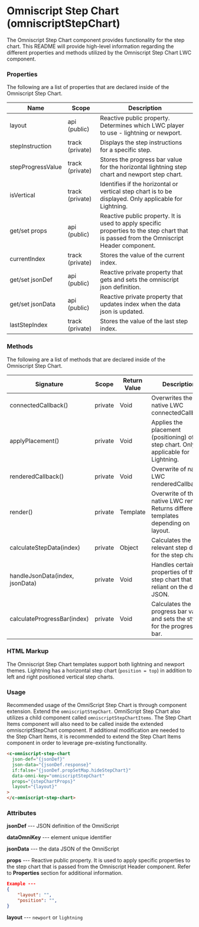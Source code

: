 # Omniscript Step Chart (omniscriptStepChart)

The Omniscript Step Chart component provides functionality for the step chart. This README will provide high-level information regarding the different properties and methods utilized by the Omniscript Step Chart LWC component.

### Properties

The following are a list of properties that are declared inside of the Omniscript Step Chart.

| Name              | Scope           | Description                                                                                                                              |
| ----------------- | --------------- | ---------------------------------------------------------------------------------------------------------------------------------------- |
| layout            | api (public)    | Reactive public property. Determines which LWC player to use - lightning or newport.                                                     |
| stepInstruction   | track (private) | Displays the step instructions for a specific step.                                                                                      |
| stepProgressValue | track (private) | Stores the progress bar value for the horizontal lightning step chart and newport step chart.                                            |
| isVertical        | track (private) | Identifies if the horizontal or vertical step chart is to be displayed. Only applicable for Lightning.                                   |
| get/set props     | api (public)    | Reactive public property. It is used to apply specific properties to the step chart that is passed from the Omniscript Header component. |
| currentIndex      | track (private) | Stores the value of the current index.                                                                                                   |
| get/set jsonDef   | api (public)    | Reactive private property that gets and sets the omniscript json definition.                                                             |
| get/set jsonData  | api (public)    | Reactive private property that updates index when the data json is updated.                                                              |
| lastStepIndex     | track (private) | Stores the value of the last step index.                                                                                                 |

### Methods

The following are a list of methods that are declared inside of the Omniscript Step Chart.

| Signature                       | Scope   | Return Value | Description                                                                           |
| ------------------------------- | ------- | ------------ | ------------------------------------------------------------------------------------- |
| connectedCallback()             | private | Void         | Overwrites the native LWC connectedCallback.                                          |
| applyPlacement()                | private | Void         | Applies the placement (positioning) of the step chart. Only applicable for Lightning. |
| renderedCallback()              | private | Void         | Overwrite of native LWC renderedCallback.                                             |
| render()                        | private | Template     | Overwrite of the native LWC render. Returns different templates depending on layout.  |
| calculateStepData(index)        | private | Object       | Calculates the relevant step data for the step chart.                                 |
| handleJsonData(index, jsonData) | private | Void         | Handles certain properties of the step chart that are reliant on the data JSON.       |
| calculateProgressBar(index)     | private | Void         | Calculates the progress bar value and sets the styling for the progress bar.          |

### HTML Markup

The Omniscript Step Chart templates support both lightning and newport themes. Lightning has a horizontal step chart (`position = top`) in addition to left and right positioned vertical step charts.

### Usage

Recommended usage of the OmniScript Step Chart is through component extension. Extend the `omniscriptStepChart`. OmniScript Step Chart also utilizes a child component called `omniscriptStepChartItems`. The Step Chart Items component will also need to be called inside the extended omniscriptStepChart component. If additional modification are needed to the Step Chart Items, it is recommended to extend the Step Chart Items component in order to leverage pre-existing functionality.

```html
<c-omniscript-step-chart
  json-def="{jsonDef}"
  json-data="{jsonDef.response}"
  if:false="{jsonDef.propSetMap.hideStepChart}"
  data-omni-key="omniscriptStepChart"
  props="{stepChartProps}"
  layout="{layout}"
>
</c-omniscript-step-chart>
```

### Attributes

**jsonDef** --- JSON definition of the OmniScript

**dataOmniKey** --- element unique identifier

**jsonData** --- the data JSON of the OmniScript

**props** --- Reactive public property. It is used to apply specific properties to the step chart that is passed from the Omniscript Header component. Refer to **Properties** section for additional information.

```json
Example ---
{
    "layout": "",
    "position": "",
}
```

**layout** --- `newport` or `lightning`
